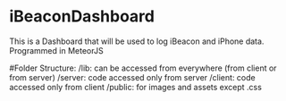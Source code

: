 # iBeaconDashboard
This is a Dashboard that will be used to log iBeacon and iPhone data. Programmed in MeteorJS

#Folder Structure:
/lib: can be accessed from everywhere (from client or from server)
/server: code accessed only from server
/client: code accessed only from client
/public: for images and assets except .css
